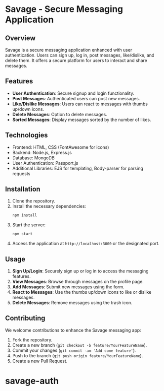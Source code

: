 # Savage - Secure Messaging Application

## Overview

Savage is a secure messaging application enhanced with user authentication. Users can sign up, log in, post messages, like/dislike, and delete them. It offers a secure platform for users to interact and share messages.

## Features

- **User Authentication**: Secure signup and login functionality.
- **Post Messages**: Authenticated users can post new messages.
- **Like/Dislike Messages**: Users can react to messages with thumbs up/down icons.
- **Delete Messages**: Option to delete messages.
- **Sorted Messages**: Display messages sorted by the number of likes.

## Technologies

- Frontend: HTML, CSS (FontAwesome for icons)
- Backend: Node.js, Express.js
- Database: MongoDB
- User Authentication: Passport.js
- Additional Libraries: EJS for templating, Body-parser for parsing requests

## Installation

1. Clone the repository.
2. Install the necessary dependencies:
   ```bash
   npm install
   ```
3. Start the server:
   ```bash
   npm start
   ```
4. Access the application at `http://localhost:3000` or the designated port.

## Usage

1. **Sign Up/Login**: Securely sign up or log in to access the messaging features.
2. **View Messages**: Browse through messages on the profile page.
3. **Add Messages**: Submit new messages using the form.
4. **React to Messages**: Use the thumbs up/down icons to like or dislike messages.
5. **Delete Messages**: Remove messages using the trash icon.

## Contributing

We welcome contributions to enhance the Savage messaging app:

1. Fork the repository.
2. Create a new branch (`git checkout -b feature/YourFeatureName`).
3. Commit your changes (`git commit -am 'Add some feature'`).
4. Push to the branch (`git push origin feature/YourFeatureName`).
5. Create a new Pull Request.
# savage-auth
